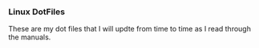 ### Linux DotFiles
These are my dot files that I will updte from time to time as I read through the manuals.
